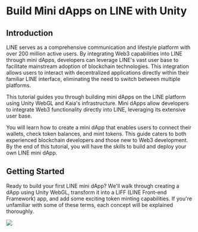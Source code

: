 # Build Mini dApps on LINE with Unity 

## Introduction

LINE serves as a comprehensive communication and lifestyle platform with over 200 million active users. By integrating Web3 capabilities into LINE through mini dApps, developers can leverage LINE's vast user base to facilitate mainstream adoption of blockchain technologies. This integration allows users to interact with decentralized applications directly within their familiar LINE interface, eliminating the need to switch between multiple platforms.

This tutorial guides you through building mini dApps on the LINE platform using Unity WebGL and Kaia's infrastructure. Mini dApps allow developers to integrate Web3 functionality directly into LINE, leveraging its extensive user base.

You will learn how to create a mini dApp that enables users to connect their wallets, check token balances, and mint tokens. This guide caters to both experienced blockchain developers and those new to Web3 development. By the end of this tutorial, you will have the skills to build and deploy your own LINE mini dApp.

## Getting Started

Ready to build your first LINE mini dApp? We'll walk through creating a dApp using Unity WebGL, transform it into a LIFF (LINE Front-end Framework) app, and add some exciting token minting capabilities. If you're unfamiliar with some of these terms, each concept will be explained thoroughly.

![](/img/minidapps/unity-minidapp/info-minidapp-banner.png)


